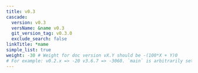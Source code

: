 ```yaml
---
title: v0.3
cascade:
  version: v0.3
  versName: &name v0.3
  git_version_tag: v0.3.0
  exclude_search: false
linkTitle: *name
simple_list: true
weight: -30 # Weight for doc version vX.Y should be -(100*X + Y)0
# For example: v0.2.x => -20 v3.6.7 => -3060. `main` is arbitrarily set to -9999
---
```

